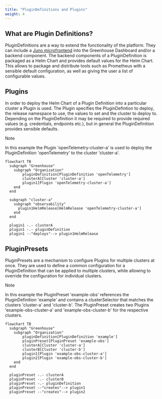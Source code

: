 ```yaml
---
title: "PluginDefinitions and Plugins"
weight: 4
---
```


## What are Plugin Definitions?

PluginDefinitions are a way to extend the functionality of the platform. They can include a [Juno microfrontend](https://github.com/cloudoperators/juno) into the Greenhouse Dashboard and/or a backend component. The backend components of a PluginDefinition is packaged as a Helm Chart and provides default values for the Helm Chart. This allows to package and distribute tools such as Prometheus with a sensible default configuration, as well as giving the user a list of configurable values.

## Plugins

In order to deploy the Helm Chart of a Plugin Definition into a particular cluster a Plugin is used. The Plugin specifies the PluginDefintion to deploy, the release namespace to use, the values to set and the cluster to deploy to. Depending on the PluginDefinition it may be required to provide required values (e.g. credentials, endpoints etc.), but in general the PluginDefinition provides sensible defaults.

> [!NOTE]
> In this example the Plugin 'openTelemetry-cluster-a' is used to deploy the PluginDefinition 'openTelemetry' to the cluster 'cluster-a'.

```mermaid
flowchart TB
  subgraph "Greenhouse" 
    subgraph "Organization" 
        pluginDefinition[PluginDefinition 'openTelemetry']
        clusterA[Cluster 'cluster-a']
        plugin1[Plugin 'openTelemetry-cluster-a']
    end
  end

  subgraph "cluster-a"
    subgraph "observability"
      plugin1HelmRelease[HelmRelease 'openTelemetry-cluster-a']
    end
  end

  plugin1 -.- clusterA
  plugin1 -.- pluginDefinition
  plugin1 --"deploys"--> plugin1HelmRelease
```

## PluginPresets

PluginPresets are a mechanism to configure Plugins for multiple clusters at once. They are used to define a common configuration for a PluginDefinition that can be applied to multiple clusters, while allowing to override the configuration for individual clusters.

> [!NOTE]
> In this example the PluginPreset 'example-obs' references the PluginDefinition 'example' and contains a clusterSelector that matches the clusters 'cluster-a' and 'cluster-b'. The PluginPreset creates two Plugins 'example-obs-cluster-a' and 'example-obs-cluster-b' for the respective clusters.

```mermaid
flowchart TB
  subgraph "Greenhouse" 
    subgraph "Organization" 
        pluginDefinition[PluginDefinition 'example']
        pluginPreset[PluginPreset 'example-obs']
        clusterA[Cluster 'cluster-a']
        clusterB[Cluster 'cluster-b']
        plugin1[Plugin 'example-obs-cluster-a']
        plugin2[Plugin 'example-obs-cluster-b']
    end
  end

  pluginPreset -.- clusterA
  pluginPreset -.- clusterB
  pluginPreset -.- pluginDefinition
  pluginPreset --"creates"--> plugin1
  pluginPreset --"creates"--> plugin2
```

